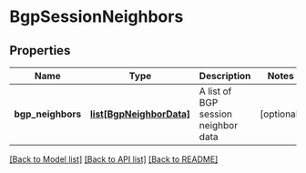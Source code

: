 # BgpSessionNeighbors


## Properties
Name | Type | Description | Notes
------------ | ------------- | ------------- | -------------
**bgp_neighbors** | [**list[BgpNeighborData]**](BgpNeighborData.md) | A list of BGP session neighbor data | [optional] 

[[Back to Model list]](../README.md#documentation-for-models) [[Back to API list]](../README.md#documentation-for-api-endpoints) [[Back to README]](../README.md)



